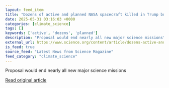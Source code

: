 ```yaml
---
layout: feed_item
title: "Dozens of active and planned NASA spacecraft killed in Trump budget request"
date: 2025-05-31 03:16:03 +0000
categories: [climate_science]
tags: []
keywords: ['active', 'dozens', 'planned']
description: "Proposal would end nearly all new major science missions"
external_url: https://www.science.org/content/article/dozens-active-and-planned-nasa-spacecraft-killed-trump-budget-request
is_feed: true
source_feed: "Latest News from Science Magazine"
feed_category: "climate_science"
---
```


Proposal would end nearly all new major science missions

[Read original article](https://www.science.org/content/article/dozens-active-and-planned-nasa-spacecraft-killed-trump-budget-request)
